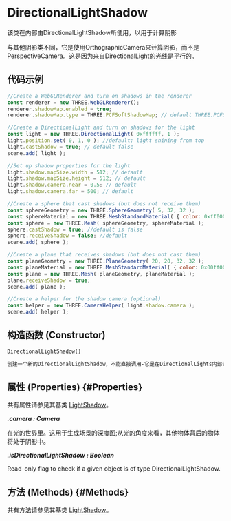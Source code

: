 # DirectionalLightShadow

该类在内部由DirectionalLightShadow所使用，以用于计算阴影

与其他阴影类不同，它是使用OrthographicCamera来计算阴影，而不是PerspectiveCamera。这是因为来自DirectionalLight的光线是平行的。

## 代码示例

```js
//Create a WebGLRenderer and turn on shadows in the renderer
const renderer = new THREE.WebGLRenderer();
renderer.shadowMap.enabled = true;
renderer.shadowMap.type = THREE.PCFSoftShadowMap; // default THREE.PCFShadowMap

//Create a DirectionalLight and turn on shadows for the light
const light = new THREE.DirectionalLight( 0xffffff, 1 );
light.position.set( 0, 1, 0 ); //default; light shining from top
light.castShadow = true; // default false
scene.add( light );

//Set up shadow properties for the light
light.shadow.mapSize.width = 512; // default
light.shadow.mapSize.height = 512; // default
light.shadow.camera.near = 0.5; // default
light.shadow.camera.far = 500; // default

//Create a sphere that cast shadows (but does not receive them)
const sphereGeometry = new THREE.SphereGeometry( 5, 32, 32 );
const sphereMaterial = new THREE.MeshStandardMaterial( { color: 0xff0000 } );
const sphere = new THREE.Mesh( sphereGeometry, sphereMaterial );
sphere.castShadow = true; //default is false
sphere.receiveShadow = false; //default
scene.add( sphere );

//Create a plane that receives shadows (but does not cast them)
const planeGeometry = new THREE.PlaneGeometry( 20, 20, 32, 32 );
const planeMaterial = new THREE.MeshStandardMaterial( { color: 0x00ff00 } )
const plane = new THREE.Mesh( planeGeometry, planeMaterial );
plane.receiveShadow = true;
scene.add( plane );

//Create a helper for the shadow camera (optional)
const helper = new THREE.CameraHelper( light.shadow.camera );
scene.add( helper );
```

## 构造函数 (Constructor)

```md
DirectionalLightShadow()

创建一个新的DirectionalLightShadow，不能直接调用-它是在DirectionalLights内部调用使用
```

## 属性 (Properties) {#Properties}

共有属性请参见其基类 [LightShadow](./LightShadow)。

***.camera : Camera***

在光的世界里。这用于生成场景的深度图;从光的角度来看，其他物体背后的物体将处于阴影中。

***.isDirectionalLightShadow : Boolean***

Read-only flag to check if a given object is of type DirectionalLightShadow.


## 方法 (Methods) {#Methods}

共有方法请参见其基类 [LightShadow](./LightShadow)。